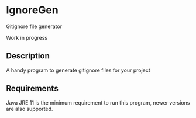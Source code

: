# IgnoreGen
Gitignore file generator

Work in progress

## Description
A handy program to generate gitignore files for your project

## Requirements
Java JRE 11 is the minimum requirement to run this program, newer versions are also supported.
